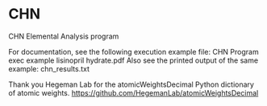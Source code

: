 # CHN
 CHN Elemental Analysis program

For documentation, see the following execution example file:
CHN Program exec example lisinopril hydrate.pdf
Also see the printed output of the same example:
chn_results.txt

Thank you Hegeman Lab for the atomicWeightsDecimal Python dictionary of atomic weights.
https://github.com/HegemanLab/atomicWeightsDecimal
